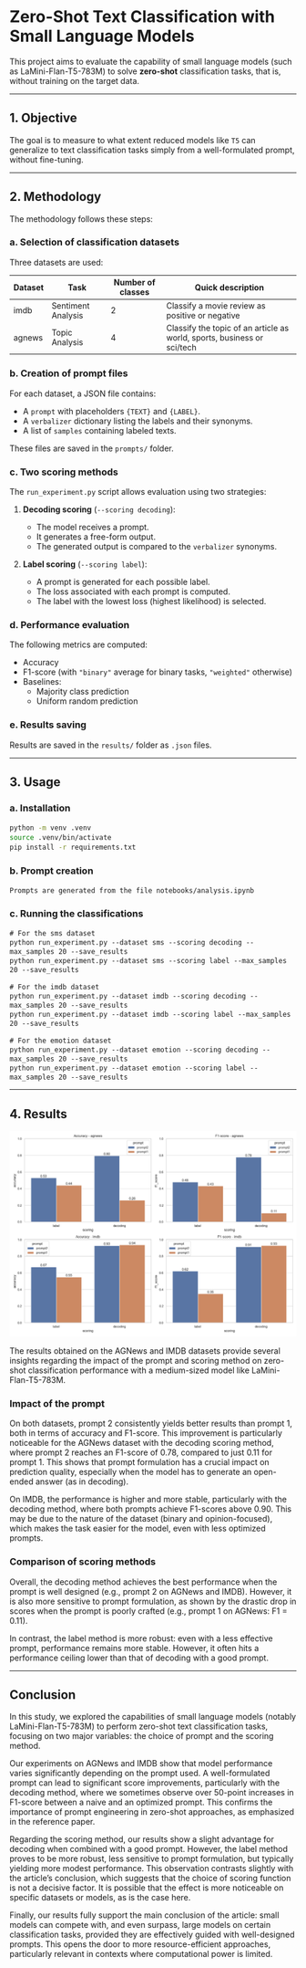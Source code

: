 # Zero-Shot Text Classification with Small Language Models

This project aims to evaluate the capability of small language models (such as LaMini-Flan-T5-783M) to solve **zero-shot** classification tasks, that is, without training on the target data.

---

## 1. Objective

The goal is to measure to what extent reduced models like `T5` can generalize to text classification tasks simply from a well-formulated prompt, without fine-tuning.

---

## 2. Methodology

The methodology follows these steps:

### a. Selection of classification datasets

Three datasets are used:

| Dataset | Task                | Number of classes | Quick description                                 |
|---------|---------------------|-------------------|---------------------------------------------------|
| imdb    | Sentiment Analysis  | 2                 | Classify a movie review as positive or negative   |
| agnews  | Topic Analysis      | 4                 | Classify the topic of an article as world, sports, business or sci/tech                |

### b. Creation of prompt files

For each dataset, a JSON file contains:

- A `prompt` with placeholders `{TEXT}` and `{LABEL}`.
- A `verbalizer` dictionary listing the labels and their synonyms.
- A list of `samples` containing labeled texts.

These files are saved in the `prompts/` folder.

### c. Two scoring methods

The `run_experiment.py` script allows evaluation using two strategies:

1. **Decoding scoring** (`--scoring decoding`):
   - The model receives a prompt.
   - It generates a free-form output.
   - The generated output is compared to the `verbalizer` synonyms.

2. **Label scoring** (`--scoring label`):
   - A prompt is generated for each possible label.
   - The loss associated with each prompt is computed.
   - The label with the lowest loss (highest likelihood) is selected.

### d. Performance evaluation

The following metrics are computed:

- Accuracy  
- F1-score (with `"binary"` average for binary tasks, `"weighted"` otherwise)  
- Baselines:
  - Majority class prediction
  - Uniform random prediction

### e. Results saving

Results are saved in the `results/` folder as `.json` files.

---

## 3. Usage

### a. Installation

```bash
python -m venv .venv
source .venv/bin/activate
pip install -r requirements.txt
```

### b. Prompt creation
```
Prompts are generated from the file notebooks/analysis.ipynb
```

### c. Running the classifications
```
# For the sms dataset 
python run_experiment.py --dataset sms --scoring decoding --max_samples 20 --save_results
python run_experiment.py --dataset sms --scoring label --max_samples 20 --save_results
```
```
# For the imdb dataset
python run_experiment.py --dataset imdb --scoring decoding --max_samples 20 --save_results
python run_experiment.py --dataset imdb --scoring label --max_samples 20 --save_results
```
```
# For the emotion dataset
python run_experiment.py --dataset emotion --scoring decoding --max_samples 20 --save_results
python run_experiment.py --dataset emotion --scoring label --max_samples 20 --save_results
```
---
## 4. Results

![image](./results/summary_plot.png)

The results obtained on the AGNews and IMDB datasets provide several insights regarding the impact of the prompt and scoring method on zero-shot classification performance with a medium-sized model like LaMini-Flan-T5-783M.

### Impact of the prompt
On both datasets, prompt 2 consistently yields better results than prompt 1, both in terms of accuracy and F1-score. This improvement is particularly noticeable for the AGNews dataset with the decoding scoring method, where prompt 2 reaches an F1-score of 0.78, compared to just 0.11 for prompt 1. This shows that prompt formulation has a crucial impact on prediction quality, especially when the model has to generate an open-ended answer (as in decoding).

On IMDB, the performance is higher and more stable, particularly with the decoding method, where both prompts achieve F1-scores above 0.90. This may be due to the nature of the dataset (binary and opinion-focused), which makes the task easier for the model, even with less optimized prompts.

### Comparison of scoring methods
Overall, the decoding method achieves the best performance when the prompt is well designed (e.g., prompt 2 on AGNews and IMDB). However, it is also more sensitive to prompt formulation, as shown by the drastic drop in scores when the prompt is poorly crafted (e.g., prompt 1 on AGNews: F1 = 0.11).

In contrast, the label method is more robust: even with a less effective prompt, performance remains more stable. However, it often hits a performance ceiling lower than that of decoding with a good prompt.

---

## Conclusion
In this study, we explored the capabilities of small language models (notably LaMini-Flan-T5-783M) to perform zero-shot text classification tasks, focusing on two major variables: the choice of prompt and the scoring method.

Our experiments on AGNews and IMDB show that model performance varies significantly depending on the prompt used. A well-formulated prompt can lead to significant score improvements, particularly with the decoding method, where we sometimes observe over 50-point increases in F1-score between a naive and an optimized prompt. This confirms the importance of prompt engineering in zero-shot approaches, as emphasized in the reference paper.

Regarding the scoring method, our results show a slight advantage for decoding when combined with a good prompt. However, the label method proves to be more robust, less sensitive to prompt formulation, but typically yielding more modest performance. This observation contrasts slightly with the article’s conclusion, which suggests that the choice of scoring function is not a decisive factor. It is possible that the effect is more noticeable on specific datasets or models, as is the case here.

Finally, our results fully support the main conclusion of the article: small models can compete with, and even surpass, large models on certain classification tasks, provided they are effectively guided with well-designed prompts. This opens the door to more resource-efficient approaches, particularly relevant in contexts where computational power is limited.